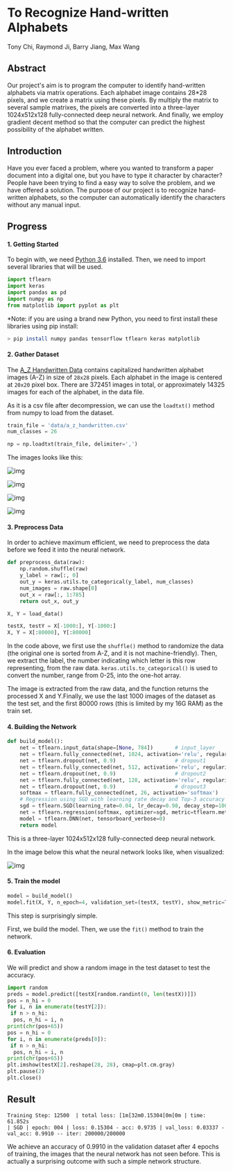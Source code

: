#  To Recognize Hand-written Alphabets

Tony Chi, Raymond Ji, Barry Jiang, Max Wang



## Abstract

Our project's aim is to program the computer to identify hand-written alphabets via matrix operations. Each alphabet image contains 28*28 pixels, and we create a matrix using these pixels. By multiply the matrix to several sample matrixes, the pixels are converted into a three-layer 1024x512x128 fully-connected deep neural network. And finally, we employ gradient decent method so that the computer can predict the highest possibility of the alphabet written.



## Introduction

Have you ever faced a problem, where you wanted to transform a paper document into a digital one, but you have to type it character by character? People have been trying to find a easy way to solve the problem, and we have offered a solution. The purpose of our project is to recognize hand-written alphabets, so the computer can automatically identify the characters without any manual input.



## Progress

#### 1. Getting Started

To begin with, we need [Python 3.6](https://www.python.org/downloads/release/python-365/) installed. Then, we need to import several libraries that will be used.

```Python
import tflearn
import keras
import pandas as pd
import numpy as np
from matplotlib import pyplot as plt
```

*Note: if you are using a brand new Python, you need to first install these libraries using pip install:

```bash
> pip install numpy pandas tensorflow tflearn keras matplotlib
```



#### 2. Gather Dataset

The [A_Z Handwritten Data](https://www.kaggle.com/sachinpatel21/az-handwritten-alphabets-in-csv-format) contains capitalized handwritten alphabet images (A-Z) in size of  `28x28`  pixels. Each alphabet in the image is centered at  `20x20`  pixel box. There are 372451 images in total, or approximately 14325 images for each of the alphabet, in the data file.  

As it is a csv file after decompression, we can use the  `loadtxt()`  method from numpy to load from the dataset. 

```Python
train_file = 'data/a_z_handwritten.csv'
num_classes = 26

np = np.loadtxt(train_file, delimiter=',')
```

The images looks like this: 

﻿![img](https://images-cdn.shimo.im/nZS488RjQeg6TbtK/327b086fd9a2794543cf0e31a637995.png!thumbnail)﻿ 

﻿![img](https://images-cdn.shimo.im/Hj9qQvEJUTALJtvx/5352e64467dcd4a0c1694232efdae88.png!thumbnail)﻿ 

﻿![img](https://images-cdn.shimo.im/nuhEa07ACFUVGjQB/a42233fc91ace4536159da7a5dbe338.png!thumbnail)﻿ 

﻿![img](https://images-cdn.shimo.im/bXN7OqIOOUwYXKct/b8ddf4373817da2209f5ba793fcbe31.png!thumbnail)﻿ 





#### 3. Preprocess Data

In order to achieve maximum efficient, we need to preprocess the data before we feed it into the neural network. 

```Python
def preprocess_data(raw):
    np.random.shuffle(raw)
    y_label = raw[:, 0]
    out_y = keras.utils.to_categorical(y_label, num_classes)
    num_images = raw.shape[0]
    out_x = raw[:, 1:785]
    return out_x, out_y

X, Y = load_data()

testX, testY = X[-1000:], Y[-1000:]
X, Y = X[:80000], Y[:80000]
```

In the code above, we first use the `shuffle()` method to randomize the data (the original one is sorted from A-Z, and it is not machine-friendly). Then, we extract the label, the number indicating which letter is this row representing, from the raw data. `keras.utils.to_categorical()` is used to convert the number, range from 0-25, into the one-hot array. 

The image is extracted from the raw data, and the function returns the processed X and Y.Finally, we use the last 1000 images of the dataset as the test set, and the first 80000 rows (this is limited by my 16G RAM) as the train set.   



#### 4. Building the Network   

```Python
def build_model():
    net = tflearn.input_data(shape=[None, 784])       # input_layer
    net = tflearn.fully_connected(net, 1024, activation='relu', regularizer='L2', weight_decay=0.001)                 # dense1
    net = tflearn.dropout(net, 0.9)                   # dropout1
    net = tflearn.fully_connected(net, 512, activation='relu', regularizer='L2', weight_decay=0.001)                 # dense2
    net = tflearn.dropout(net, 0.9)                   # dropout2
    net = tflearn.fully_connected(net, 128, activation='relu', regularizer='L2', weight_decay=0.001)                 # dense3
    net = tflearn.dropout(net, 0.9)                   # dropout3
    softmax = tflearn.fully_connected(net, 26, activation='softmax')
    # Regression using SGD with learning rate decay and Top-3 accuracy
    sgd = tflearn.SGD(learning_rate=0.04, lr_decay=0.98, decay_step=1000)
    net = tflearn.regression(softmax, optimizer=sgd, metric=tflearn.metrics.Accuracy(), loss='categorical_crossentropy')
    model = tflearn.DNN(net, tensorboard_verbose=0)
    return model
```

This is a three-layer 1024x512x128 fully-connected deep neural network.

In the image below this what the neural network looks like, when visualized: 

﻿![img](https://images-cdn.shimo.im/IsUus4sbdVENnWX9/525338247769891090.jpg!thumbnail)﻿ 

#### 5. Train the model

```Python
model = build_model()
model.fit(X, Y, n_epoch=4, validation_set=(testX, testY), show_metric=True)
```

This step is surprisingly simple. 

First, we build the model. Then, we use the `fit()` method to train the network. 



#### 6. Evaluation

We will predict and show a random image in the test dataset to test the accuracy.

```Python
import random
preds = model.predict([testX[random.randint(0, len(testX))]])
pos = n_hi = 0
for i, n in enumerate(testY[2]):
 if n > n_hi:
  pos, n_hi = i, n
print(chr(pos+65))
pos = n_hi = 0
for i, n in enumerate(preds[0]):
 if n > n_hi:
  pos, n_hi = i, n
print(chr(pos+65))
plt.imshow(testX[2].reshape(28, 28), cmap=plt.cm.gray)
plt.pause(2)
plt.close()
```



## Result

````
Training Step: 12500  | total loss: [1m[32m0.15304[0m[0m | time: 61.852s
| SGD | epoch: 004 | loss: 0.15304 - acc: 0.9735 | val_loss: 0.03337 - val_acc: 0.9910 -- iter: 200000/200000
````

We achieve an accuracy of 0.9910 in the validation dataset after 4 epochs of training, the images that the neural network has not seen before. This is actually a surprising outcome with such a simple network structure. 